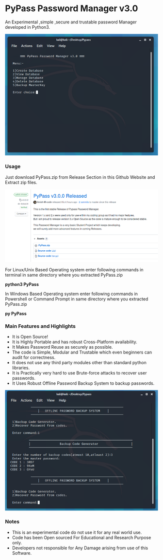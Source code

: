# PyPass Password Manager v3.0

<p>An Experimental ,simple ,secure and trustable password Manager developed in Python3.</p>
<img src="https://github.com/Anish-M-code/PyPass/blob/master/screenshots/1.cleaned.png">

### Usage
<p> Just download PyPass.zip from Release Section in this Github Website and Extract zip files.</p>
<img src="https://github.com/Anish-M-code/PyPass/blob/master/screenshots/release.cleaned.png">
<p>For Linux/Unix Based Operating system enter following commands in terminal in same directory where you extracted PyPass.zip</p>

<p><b>python3 PyPass</b></p>

<p> In Windows Based Operating system enter following commands in Powershell or Command Prompt in same directory where you extracted PyPass.zip</p>

 <p><b>py PyPass</b></p>
 
 ### Main Features and Highlights
 * It is Open Source!
 * It is Highly Portable and has robust Cross-Platform availability.
 * It Makes Password Reuse as securely as possible.
 * The code is Simple, Modular and Trustable which even beginners can audit for correctness.
 * It does not use any third party modules other than standard python libraries.
 * It is Practically very hard to use Brute-force attacks to recover user passwords.
 * It Uses Robust Offline Password Backup System to backup passwords. 
 
 <img src="https://github.com/Anish-M-code/PyPass/blob/master/screenshots/10.cleaned.png">
 
 ### Notes
 * This is an experimental code do not use it for any real world use.
 * Code has been Open sourced For Educational and Research Purpose only.
 * Developers not responsible for Any Damage arising from use of this Software.
 




